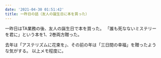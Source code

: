 ```yaml
---
date: '2021-04-30 01:51:42'
title: 一昨日の話（友人の誕生日に本を買った）
---
```


一昨日はTA業務の後、友人の誕生日で本を買った。
「誰も死なないミステリーを君に」という本を1、2巻両方贈った。

去年は「アステリズムに花束を」、その前の年は「三日間の幸福」を贈ったような気がする。
以上メモ程度に。